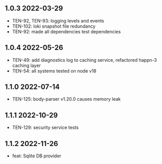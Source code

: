 1.0.3 2022-03-29
-----------------
  - TEN-92, TEN-93: logging levels and events
  - TEN-102: loki snapshot  file redundancy
  - TEN-92: made all dependencies test dependencies

1.0.4 2022-05-26
-----------------
  - TEN-49: add diagnostics log to caching service, refactored happn-3 caching layer
  - TEN-54: all systems tested on node v18

1.1.0 2022-07-14
-----------------
  - TEN-125: body-parser v1.20.0 causes memory leak

1.1.1 2022-10-29
-----------------
  - TEN-129: security service tests

1.1.2 2022-11-26
-----------------
  - feat: Sqlite DB provider
